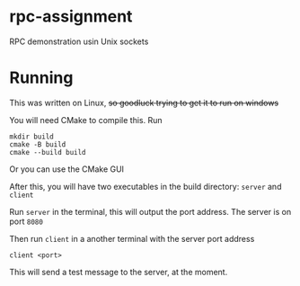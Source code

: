 # rpc-assignment

RPC demonstration usin Unix sockets

# Running

This was written on Linux, ~~so goodluck trying to get it to run on windows~~

You will need CMake to compile this. Run

```
mkdir build
cmake -B build
cmake --build build
```

Or you can use the CMake GUI

After this, you will have two executables in the build directory: `server` and `client`

Run `server` in the terminal, this will output the port address. The server is on port `8080`

Then run `client` in a another terminal with the server port address

```
client <port>
```

This will send a test message to the server, at the moment.
